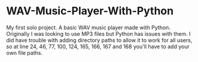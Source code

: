 # WAV-Music-Player-With-Python
My first solo project. A basic WAV music player made with Python. Originally I was looking to use MP3 files but Python has issues with them.
I did have trouble with adding directory paths to allow it to work for all users, so at line 24, 46, 77, 100, 124, 165, 166, 167 and 168 you'll have to add
your own file paths.
